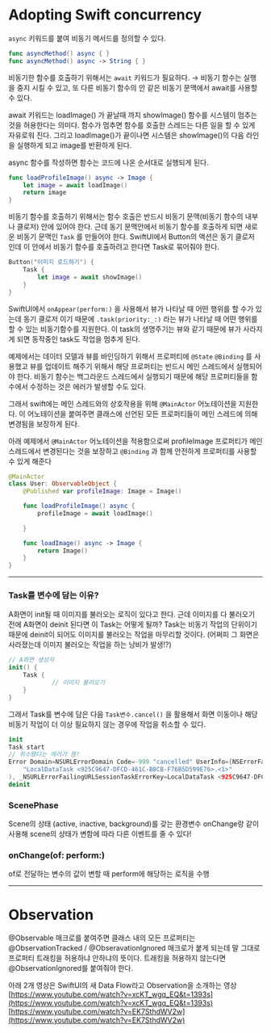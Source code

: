 # Adopting Swift concurrency

`async` 키워드를 붙여 비동기 메서드를 정의할 수 있다.

```swift
func asyncMethod() async { }
func asyncMethod() async -> String { }
```

비동기한 함수를 호출하기 위해서는 `await` 키워드가 필요하다. 
→ 비동기 함수는 실행을 중지 시킬 수 있고, 또 다른 비동기 함수의 안 같은 비동기 문맥에서 await를 사용할 수 있다.

await 키워드는 loadImage() 가 끝날때 까지 showImage() 함수를 시스템이 멈추는 것을 허용한다는 의미다.
함수가 멈추면 함수를 호출한 스레드는 다른 일을 할 수 있게 자유로워 진다. 그리고 loadImage()가 끝이나면 시스템은 showImage()의 다음 라인을 실행하게 되고 image를 반환하게 된다.

async 함수를 작성하면 함수는 코드에 나온 순서대로 실행되게 된다.

```swift
func loadProfileImage() async -> Image {
	let image = await loadImage()
	return image	
}
```

비동기 함수를 호출하기 위해서는 함수 호출은 반드시 비동기 문맥(비동기 함수의 내부나 클로저) 안에 있어야 한다. 근데 동기 문맥안에서 비동기 함수를 호출하게 되면 새로운 비동기 문맥인 `Task` 를 만들어야 한다. SwiftUI에서 Button의 액션은 동기 클로저 인데 이 안에서 비동기 함수를 호출하려고 한다면 Task로 묶어줘야 한다.

```swift
Button("이미지 로드하기") {
	Task {
		let image = await showImage()
	}
}
```

SwiftUI에서 `onAppear(perform:)` 을 사용해서 뷰가 나타날 때 어떤 행위를 할 수가 있는데 동기 클로저 이기 때문에 `.task(priority:_:)` 라는 뷰가 나타날 때 어떤 행위를 할 수 있는 비동기함수를 지원한다. 이 task의 생명주기는 뷰와 같기 때문에 뷰가 사라지게 되면 동작중인 task도 작업을 멈추게 된다.

예제에서는 데이터 모델과 뷰를 바인딩하기 위해서 프로퍼티에 `@State` `@Binding` 를 사용했고 뷰를 업데이트 해주기 위해서 해당 프로퍼티는 반드시 메인 스레드에서 실행되어야 한다. 비동기 함수는 백그라운드 스레드에서 실행되기 때문에 해당 프로퍼티들을 함수에서 수정하는 것은 에러가 발생할 수도 있다.

그래서 swift에는 메인 스레드와의 상호작용을 위해 `@MainActor` 어노테이션을 지원한다. 이 어노테이션을 붙여주면 클래스에 선언된 모든 프로퍼티들이 메인 스레드에 의해 변경됨을 보장하게 된다. 

아래 예제에서 `@MainActor` 어노테이션을 적용함으로써 profileImage 프로퍼티가 메인 스레드에서 변경된다는 것을 보장하고 `@Binding` 과 함께 안전하게 프로퍼티를 사용할 수 있게 해준다

```swift
@MainActor
class User: ObservableObject {
	@Published var profileImage: Image = Image()

	func loadProfileImage() async {
		profileImage = await loadImage()
		
	}

	func loadImage() async -> Image { 
		return Image() 
	}
}
```

---

### Task를 변수에 담는 이유?

A화면이 init될 때 이미지를 불러오는 로직이 있다고 한다. 근데 이미지를 다 불러오기 전에 A화면이 deinit 된다면 이 Task는 어떻게 될까? Task는 비동기 작업의 단위이기 때문에 deinit이 되어도 이미지를 불러오는 작업을 마무리할 것이다.  (어쩌피 그 화면은 사라졌는데 이미지 불러오는 작업을 하는 낭비가 발생!?)

```swift
// A화면 생성자
init() {
	Task {
			// 이미지 불러오기
	}
}
```

그래서 Task를 변수에 담은 다음 `Task변수.cancel()` 을 활용해서 화면 이동이나 해당 비동기 작업이 더 이상 필요하지 않는 경우에 작업을 취소할 수 있다.

```swift
init
Task start
// 취소됐다는 에러가 뜸!
Error Domain=NSURLErrorDomain Code=-999 "cancelled" UserInfo={NSErrorFailingURLStringKey=https://api.unsplash.com/photos?client_id=_qHlB1wp5K6j4OdRuXa_AXImQonuJjDDOIHUDJ27ppE&page=1&per_page=30&orientation=landscape, NSErrorFailingURLKey=https://api.unsplash.com/photos?client_id=_qHlB1wp5K6j4OdRuXa_AXImQonuJjDDOIHUDJ27ppE&page=1&per_page=30&orientation=landscape, _NSURLErrorRelatedURLSessionTaskErrorKey=(
    "LocalDataTask <925C9647-DFCD-461C-B8CB-F76B5D599E76>.<1>"
), _NSURLErrorFailingURLSessionTaskErrorKey=LocalDataTask <925C9647-DFCD-461C-B8CB-F76B5D599E76>.<1>, NSLocalizedDescription=cancelled}
deinit
```

### ScenePhase

Scene의 상태 (active, inactive, background)를 갖는 환경변수
onChange랑 같이 사용해 scene의 상태가 변함에 따라 다른 이벤트를 줄 수 있다!

### onChange(of: perform:)

of로 전달하는 변수의 값이 변할 때 perform에 해당하는 로직을 수행

---

# Observation

@Observable 매크로를 붙여주면 클래스 내의 모든 프로퍼티는 @ObservationTracked / @ObseravationIgnored 매크로가 붙게 되는데 말 그대로 프로퍼티 트래킹을 허용하냐 안하냐의 뜻이다. 
트래킹을 허용하지 않는다면 @ObservationIgnored를 붙여줘야 한다. 

아래 2개 영상은 SwiftUI의 새 Data Flow라고 Observation을 소개하는 영상  
[https://www.youtube.com/watch?v=xcKT_wgq_EQ&t=1393s](https://www.youtube.com/watch?v=xcKT_wgq_EQ&t=1393s)  
[https://www.youtube.com/watch?v=EK7SthdWV2w](https://www.youtube.com/watch?v=EK7SthdWV2w)
